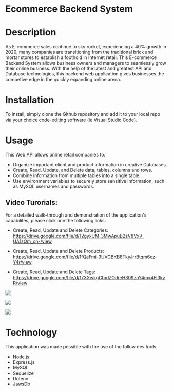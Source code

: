 # Ecommerce Backend System



# Description
As E-commerce sales continue to sky rocket, experiencing a 40% growth in 2020, many companies are transitioning from the traditional brick and mortar stores to establish a foothold in Internet retail. This E-commerce Backend System allows business owners and managers to seamlessly grow their online business. With the help of the latest and greatest API and Database technologies, this backend web application gives businesses the competive edge in the quickly expanding online arena. 




# Installation
To install, simply clone the Github repository and add it to your local repo via your choice code-editing software (ie Visual Studio Code).




# Usage
This Web API allows online retail companies to:
* Organize important client and product information in creative Databases.
* Create, Read, Update, and Delete data, tables, columns and rows.
* Combine information from multiple tables into a single table.
* Use environment variables to securely store sensitive information, such as MySQL usernames and passwords.


## Video Turorials:
For a detailed walk-through and demonstration of the application's capabilites, please click one the following links:

* Create, Read, Update and Delete Categories:
https://drive.google.com/file/d/12gyxUM_3MwApuB2zV8VxV-UA1zQm_on-/view

* Create, Read, Update and Delete Products:
https://drive.google.com/file/d/1fQaFmi-3UVGBKB8TkyJrrBtqm6ez-Y4r/view

* Create, Read, Update and Delete Tags:
https://drive.google.com/file/d/17XXwkgCtbdZOdreH309znY4mx4FI3kyR/view

![](tag.gif)

![](update.gif)

![](delete.gif)

# Technology
This application was made possible with the use of the follow dev tools:
* Node.js
* Express.js
* MySQL
* Sequelize
* Dotenv
* JawsDb

